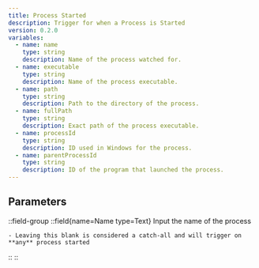 ```yaml
---
title: Process Started
description: Trigger for when a Process is Started
version: 0.2.0
variables:
  - name: name
    type: string
    description: Name of the process watched for.
  - name: executable
    type: string
    description: Name of the process executable.
  - name: path
    type: string
    description: Path to the directory of the process.
  - name: fullPath
    type: string
    description: Exact path of the process executable.
  - name: processId
    type: string
    description: ID used in Windows for the process.
  - name: parentProcessId
    type: string
    description: ID of the program that launched the process.
---
```


## Parameters
::field-group
  ::field{name=Name type=Text}
    Input the name of the process

    - Leaving this blank is considered a catch-all and will trigger on **any** process started
  ::
::